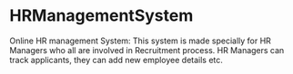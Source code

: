 # HRManagementSystem
Online HR management System: This system is made specially for HR Managers who all are involved in Recruitment process. HR Managers can track applicants, they can add new employee details etc. 
